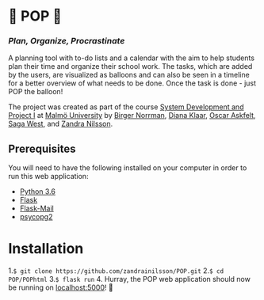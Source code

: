 # 🎈 POP 🎈
### *Plan, Organize, Procrastinate*
A planning tool with to-do lists and a calendar with the aim to help students plan their time and organize their school work. The tasks, which are added by the users, are visualized as balloons and can also be seen in a timeline for a better overview of what needs to be done. Once the task is done - just POP the balloon! 

The project was created as part of the course [System Development and Project I](https://edu.mau.se/sv/course/da336a) at [Malmö University](https://mau.se/) by [Birger Norrman](https://github.com/BirgerNorrman), [Diana Klaar](https://github.com/dianaklaar), [Oscar Askfelt](https://github.com/oscaraskfelt), [Saga West](https://github.com/sagawest), and [Zandra Nilsson](https://github.com/zandrainilsson).

## Prerequisites
You will need to have the following installed on your computer in order to run this web application:

* [Python 3.6](https://www.python.org/downloads/)
* [Flask](https://pypi.org/project/Flask/)
* [Flask-Mail](https://pythonhosted.org/flask-mail/)
* [psycopg2](https://pypi.org/project/psycopg2/)

# Installation
1.`$ git clone https://github.com/zandrainilsson/POP.git` 
2.`$ cd POP/POPhtml`
3.`$ flask run`
4. Hurray, the POP web application should now be running on [localhost:5000](https://localhost:5000/)! 🎉
